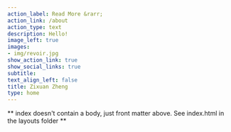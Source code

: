 ```yaml
---
action_label: Read More &rarr;
action_link: /about
action_type: text
description: Hello!
image_left: true
images:
- img/revoir.jpg
show_action_link: true
show_social_links: true
subtitle: 
text_align_left: false
title: Zixuan Zheng
type: home
---
```


** index doesn't contain a body, just front matter above.
See index.html in the layouts folder **
